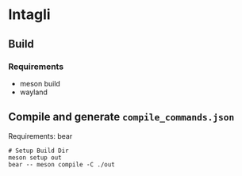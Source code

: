 # Intagli 
## Build

### Requirements

- meson build
- wayland


## Compile and generate `compile_commands.json`

Requirements: bear

```
# Setup Build Dir
meson setup out
bear -- meson compile -C ./out
```

